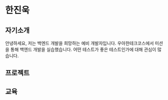 # 한진욱


## 자기소개
안녕하세요, 저는 백엔드 개발을 희망하는 예비 개발자입니다.
우아한테크코스에서 미션을 통해 백엔드 개발을 실습했습니다.
어떤 테스트가 좋은 테스트인가에 대해 관심이 많습니다.

## 프로젝트



## 교육
